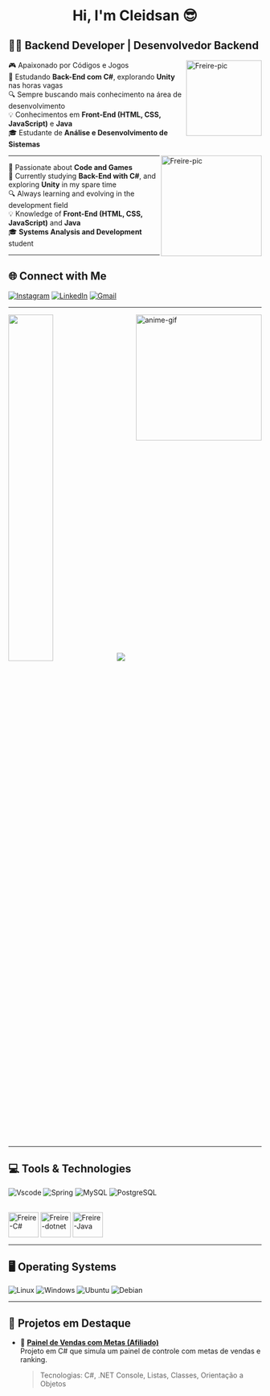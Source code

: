 <h1 align="center">Hi, I'm Cleidsan 😎</h1>

## 👨‍💻 Backend Developer | Desenvolvedor Backend

<img align="right" alt="Freire-pic" height="150" src="https://i.gifer.com/7s28.gif">

🎮 Apaixonado por Códigos e Jogos  
🌱 Estudando **Back-End com C#**, explorando **Unity** nas horas vagas  
🔍 Sempre buscando mais conhecimento na área de desenvolvimento  
💡 Conhecimentos em **Front-End (HTML, CSS, JavaScript)** e **Java**  
🎓 Estudante de **Análise e Desenvolvimento de Sistemas**

<img align="right" alt="Freire-pic" height="200" src="https://camo.githubusercontent.com/66fd1a0c8be5d095bf2d4ce05282f371573cf2acf5ed84bacaeb6d34ae2f38b6/68747470733a2f2f6d656469612e67697068792e636f6d2f6d656469612f6b646464497136725a4a49456248566c486b2f67697068792e676966">

---

🎯 Passionate about **Code and Games**  
🌱 Currently studying **Back-End with C#**, and exploring **Unity** in my spare time  
🔍 Always learning and evolving in the development field  
💡 Knowledge of **Front-End (HTML, CSS, JavaScript)** and **Java**  
🎓 **Systems Analysis and Development** student

---

## 🌐 Connect with Me

[![Instagram](https://img.shields.io/badge/-Instagram-%23E4405F?style=for-the-badge&logo=instagram&logoColor=white)](https://www.instagram.com/dsan.fre/)
[![LinkedIn](https://img.shields.io/badge/LinkedIn-0077B5?style=for-the-badge&logo=linkedin&logoColor=white)](https://www.linkedin.com/in/cleidsan-freire/)
[![Gmail](https://img.shields.io/badge/Gmail-333333?style=for-the-badge&logo=gmail&logoColor=red)](mailto:dsanmike12@gmail.com)

---

<img align="right" alt="anime-gif" height="250" src="https://media.tenor.com/1k-0aBUy3WMAAAAM/black-clover-anime.gif">

<img width="42%" src="https://github-readme-stats.vercel.app/api?username=cleidsanfreire&count_private=true&show_icons=true&theme=dracula">  <img src="https://github-readme-stats.vercel.app/api/top-langs/?username=cleidsanfreire&layout=compact&theme=dracula" />


---

## 💻 Tools & Technologies

![Vscode](https://img.shields.io/badge/Vscode-007ACC?style=for-the-badge&logo=visual-studio-code&logoColor=white)
![Spring](https://img.shields.io/badge/spring-%236DB33F.svg?style=for-the-badge&logo=spring&logoColor=white)
![MySQL](https://img.shields.io/badge/MySQL-00000F?style=for-the-badge&logo=mysql&logoColor=white)
![PostgreSQL](https://img.shields.io/badge/PostgreSQL-000?style=for-the-badge&logo=postgresql)

<div style="display: inline_block"><br>
  <img align="center" alt="Freire-C#" height="50" width="60" src="https://icongr.am/devicon/csharp-original.svg?size=148&color=currentColor"> 
  <img align="center" alt="Freire-dotnet" height="50" width="60" src="https://user-images.githubusercontent.com/25181517/193427941-9437dbbe-376f-40dc-9573-0ef5c02a26a7.png">
  <img align="center" alt="Freire-Java" height="50" width="60" src="https://icongr.am/devicon/java-original.svg?size=148&color=ffffff">
</div>

---

## 🖥️ Operating Systems

![Linux](https://img.shields.io/badge/Linux-000?style=for-the-badge&logo=linux&logoColor=FCC624)
![Windows](https://img.shields.io/badge/Windows-000?style=for-the-badge&logo=windows&logoColor=2CA5E0)
![Ubuntu](https://img.shields.io/badge/Ubuntu-35495E?style=for-the-badge&logo=ubuntu&logoColor=2CA5E0)
![Debian](https://img.shields.io/badge/Debian-D70A53?style=for-the-badge&logo=debian&logoColor=white)

---

## 🚀 Projetos em Destaque

- 🔹 [**Painel de Vendas com Metas (Afiliado)**](https://github.com/cleidsanfreire/ProjetoPaineldeVendasComMetas)  
  Projeto em C# que simula um painel de controle com metas de vendas e ranking.  
  > Tecnologias: C#, .NET Console, Listas, Classes, Orientação a Objetos



